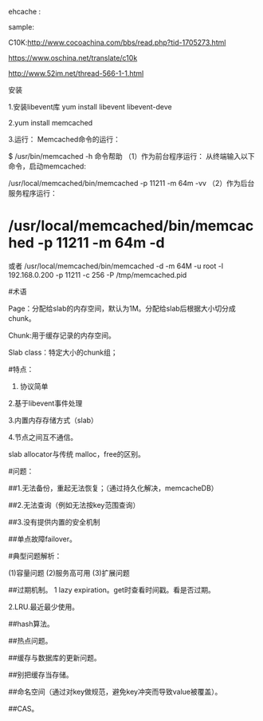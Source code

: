 ehcache :

sample:


C10K:http://www.cocoachina.com/bbs/read.php?tid-1705273.html

https://www.oschina.net/translate/c10k

http://www.52im.net/thread-566-1-1.html

安装 

1.安装libevent库
yum install libevent libevent-deve      

2.yum install memcached

3.运行：
Memcached命令的运行：

$  /usr/bin/memcached  -h                           命令帮助
（1）作为前台程序运行：
从终端输入以下命令，启动memcached:

/usr/local/memcached/bin/memcached -p 11211 -m 64m -vv
（2）作为后台服务程序运行：
# /usr/local/memcached/bin/memcached -p 11211 -m 64m -d
或者
/usr/local/memcached/bin/memcached -d -m 64M -u root -l 192.168.0.200 -p 11211 -c 256 -P /tmp/memcached.pid



#术语

Page：分配给slab的内存空间，默认为1M。分配给slab后根据大小切分成chunk。

Chunk:用于缓存记录的内存空间。

Slab class：特定大小的chunk组；


#特点：
1. 协议简单

2.基于libevent事件处理

3.内置内存存储方式（slab）

4.节点之间互不通信。


slab allocator与传统 malloc，free的区别。

#问题：

##1.无法备份，重起无法恢复；（通过持久化解决，memcacheDB）


##2.无法查询（例如无法按key范围查询）

##3.没有提供内置的安全机制

##单点故障failover。



#典型问题解析：

(1)容量问题
(2)服务高可用
(3)扩展问题

##过期机制。
1 lazy expiration。get时查看时间戳。看是否过期。

2.LRU.最近最少使用。

##hash算法。

##热点问题。

##缓存与数据库的更新问题。

##别把缓存当存储。

##命名空间（通过对key做规范，避免key冲突而导致value被覆盖）。


##CAS。